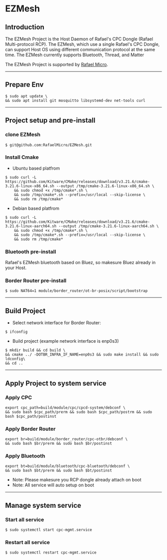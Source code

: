 # EZMesh
## Introduction
The EZMesh Project is the Host Daemon of Rafael's CPC Dongle (Rafael Multi-protocol RCP). The EZMesh, which use a single Rafael's CPC Dongle, can support Host OS using different communication protocol at the same time. The EZMesh currently supports Bluetooth, Thread, and Matter 

The EZMesh Project is supported by [Rafael Micro](https://www.rafaelmicro.com/). 

---
## Prepare Env
```
$ sudo apt update \
&& sudo apt install git mosquitto libsystemd-dev net-tools curl
```
---
## Project setup and pre-install
### clone EZMesh
```
$ git@github.com:RafaelMicro/EZMesh.git
```
### Install Cmake
- Ubuntu based platfrom
```
$ sudo curl -L https://github.com/Kitware/CMake/releases/download/v3.21.6/cmake-3.21.6-linux-x86_64.sh --output /tmp/cmake-3.21.6-linux-x86_64.sh \
    && sudo chmod +x /tmp/cmake*.sh \
    && sudo /tmp/cmake*.sh --prefix=/usr/local --skip-license \
    && sudo rm /tmp/cmake*
```
- Debian based platfrom
```
$ sudo curl -L https://github.com/Kitware/CMake/releases/download/v3.21.6/cmake-3.21.6-linux-aarch64.sh --output /tmp/cmake-3.21.6-linux-aarch64.sh \
    && sudo chmod +x /tmp/cmake*.sh \
    && sudo /tmp/cmake*.sh --prefix=/usr/local --skip-license \
    && sudo rm /tmp/cmake*
```
### Bluetooth pre-install
Rafael's EZMesh bluetooth based on Bluez, so makesure Bluez already in your Host.
### Border Router pre-install
```
$ sudo NAT64=1 module/border_router/ot-br-posix/script/bootstrap
```

---
## Build Project
- Select network interface for Border Router:
```
$ ifconfig
```
- Build project (example network interface is enp0s3)
```
$ mkdir build && cd build \
&& cmake ../ -DOTBR_INFRA_IF_NAME=enp0s3 && sudo make install && sudo ldconfig\
&& cd ..
```

---
## Apply Project to system service
### Apply CPC
```
export cpc_path=build/module/cpc/cpcd-system/debconf \
&& sudo bash $cpc_path/prerm && sudo bash $cpc_path/postrm && sudo bash $cpc_path/postinst
```
### Apply Border Router
```
export br=build/module/border_router/cpc-otbr/debconf \
&& sudo bash $br/prerm && sudo bash $br/postinst
```
### Apply Bluetooth

```
export bt=build/module/bluetooth/cpc-bluetooth/debconf \
&& sudo bash $bt/prerm && sudo bash $bt/postinst
```
- Note: Please makesure you RCP dongle already attach on boot 
- Note: All service will auto setup on boot 

---
## Manage system service
### Start all service  
```
$ sudo systemctl start cpc-mgmt.service
```
### Restart all service  
```
$ sudo systemctl restart cpc-mgmt.service
```
